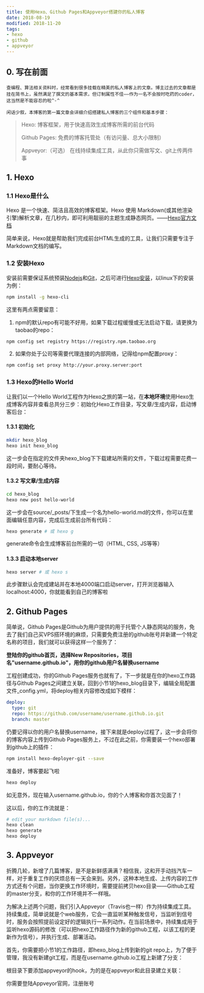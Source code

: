 ```yaml
---
title: 使用Hexo、Github Pages和Appveyor搭建你的私人博客
date: 2018-08-19
modified: 2018-11-20
tags:
- hexo
- github
- appveyor
---
```






## 0. 写在前面

	查编程、算法相关资料时，经常看到很多挂载在精美的私人博客上的文章。博主过去的文章都是挂在简书上，虽然满足了撰文的基本需求，但订制属性不佳——作为一名不会按时吃药的coder，这当然是不能容忍的啦^-^
	
	闲话少叙，本博客的第一篇文章会详细介绍搭建私人博客的三个组件和基本步骤：

> Hexo: 博客框架，用于快速高效生成博客所需的前台代码
>
> Github Pages: 免费的博客托管处（有访问量、总大小限制）
>
> Appveyor:（可选） 在线持续集成工具，从此你只需做写文、git上传两件事

## 1. Hexo

### 1.1 Hexo是什么

Hexo 是一个快速、简洁且高效的博客框架。Hexo 使用 Markdown(或其他渲染引擎)解析文章，在几秒内，即可利用靓丽的主题生成静态网页。——[Hexo官方文档](https://hexo.io/zh-cn/docs/index.html)

简单来说，Hexo就是帮助我们完成前台HTML生成的工具，让我们只需要专注于Markdown文档的编写。

### 1.2 安装Hexo

安装前需要保证系统预装[Nodejs](https://nodejs.org/zh-cn/)和[Git](https://git-scm.com/book/en/v2/Getting-Started-Installing-Git)，之后可进行[Hexo安装](https://hexo.io/zh-cn/docs/index.html)，以linux下的安装为例：

```bash
npm install -g hexo-cli
```

这里有两点需要留意：

1. npm的默认repo有可能不好用，如果下载过程缓慢或无法启动下载，请更换为taobao的repo：

```bash
npm config set registry https://registry.npm.taobao.org
```

2. 如果你处于公司等需要代理连接的内部网络，记得给npm配置proxy：

```bash
npm config set proxy http://your.proxy.server:port
```

### 1.3 Hexo的Hello World

让我们以一个Hello World工程作为Hexo之旅的第一站，在**本地环境**使用Hexo生成博客内容并查看总共分三步：初始化Hexo工作目录，写文章/生成内容，启动博客后台：

#### 1.3.1 初始化

```bash
mkdir hexo_blog
hexo init hexo_blog
```

这一步会在指定的文件夹hexo_blog下下载建站所需的文件，下载过程需要花费一段时间，要耐心等待。

#### 1.3.2 写文章/生成内容

```bash
cd hexo_blog
hexo new post hello-world
```

这一步会在source/_posts/下生成一个名为hello-world.md的文件，你可以在里面编辑任意内容，完成后生成前台所有代码：

```bash
hexo generate # 或 hexo g
```

generate命令会生成博客前台所需的一切（HTML, CSS, JS等等）

#### 1.3.3 启动本地server

```bash
hexo server # 或 hexo s
```

此步骤默认会完成建站并在本地4000端口启动server，打开浏览器输入localhost:4000，你就能看到自己的博客啦

## 2. Github Pages

简单说，Github Pages是Github为用户提供的用于托管个人静态网站的服务，免去了我们自己买VPS搭环境的麻烦，只需要免费注册的github账号并新建一个特定名称的项目，我们就可以获得这样一个服务了：

**登陆你的github首页，选择New Repositories，项目名"username.github.io"，用你的github用户名替换username**

工程创建成功，你的Github Pages服务也就有了，下一步就是在你的hexo工作路径与Github Pages之间建立关联，回到小节1的hexo_blog目录下，编辑全局配置文件_config.yml，将deploy相关内容修改成如下模样：

```yaml
deploy:
  type: git
  repo: https://github.com/username/username.github.io.git
  branch: master
```

仍要记得以你的用户名替换username，接下来就是deploy过程了，这一步会将你的博客内容上传到Github Pages服务上，不过在此之前，你需要装一个hexo部署到github上的插件：

```bash
npm install hexo-deployer-git --save
```

准备好，博客要起飞啦

```bash
hexo deploy
```

如无意外，现在输入username.github.io，你的个人博客和你首次见面了！

这以后，你的工作流就是：

```bash
# edit your markdown file(s)...
hexo clean
hexo generate
hexo deploy
```

## 3. Appveyor

折腾几轮，新增了几篇博客，是不是新鲜感满满？相信我，这和开手动挡汽车一样，对于重复工作的厌烦总有一天会来到。另外，这种本地生成、上传内容的工作方式还有个问题，当你更换工作环境时，需要提前拷贝hexo目录——Github工程的master分支，和你的工作环境并不一样哦。

为解决上述两个问题，我们引入Appveyor（Travis也一样）作为持续集成工具。持续集成，简单说就是个web服务，它会一直监听某种触发信号，当监听到信号时，服务会按照提前设定好的逻辑执行一系列动作。在当前场景中，持续集成用于监听hexo源码的修改（可以把hexo工作路径作为新的github工程，以该工程的更新作为信号），并执行生成、部署活动。

首先，你需要把小节1的工作路径，即hexo_blog上传到新的git repo上，为了便于管理，我没有新建git工程，而是在username.github.io工程上新建了分支：



根目录下要添加appveyor的hook，为的是在appveyor和此目录建立关联：



你需要登陆Appveyor官网，注册账号



